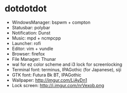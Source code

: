 # dotdotdot

- WindowsManager: bspwm + compton
- Statusbar: polybar
- Notification: Dunst
- Music: mpd + ncmpcpp
- Launcher: rofi
- Editor: vim + vundle
- Browser: firefox
- File Manager: Thunar
- wal for ez color scheme and i3 lock for screenlocking
- Terminal font: terminus, IPAGothic (for Japanese), siji
- GTK font: Futura Bk BT, IPAGothic
- Wallpaper: http://imgur.com/LjAyDn1
- Lock screen: http://i.imgur.com/nrVexob.png
